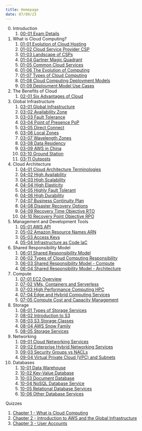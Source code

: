 ```yaml
---
title: Homepage
date: 07/09/23
---
```


0. Introduction
   1. [00-01 Exam Details](AWS%20Cloud%20Practitioner/00%20Introduction/00-01%20Exam%20Details.md)
0. What is Cloud Computing?
   1. [01-01 Evolution of Cloud Hosting](AWS%20Cloud%20Practitioner/1%20Cloud%20Concepts/01-01%20Evolution%20of%20Cloud%20Hosting.md)
   1. [01-02 Cloud Service Provider CSP](AWS%20Cloud%20Practitioner/1%20Cloud%20Concepts/01-02%20Cloud%20Service%20Provider%20CSP.md)
   1. [01-03 Landscape of CSPs](AWS%20Cloud%20Practitioner/1%20Cloud%20Concepts/01-03%20Landscape%20of%20CSPs.md)
   1. [01-04 Gartner Magic Quadrant](AWS%20Cloud%20Practitioner/1%20Cloud%20Concepts/01-04%20Gartner%20Magic%20Quadrant.md)
   1. [01-05 Common Cloud Services](AWS%20Cloud%20Practitioner/1%20Cloud%20Concepts/01-05%20Common%20Cloud%20Services.md)
   1. [01-06 The Evolution of Computing](AWS%20Cloud%20Practitioner/1%20Cloud%20Concepts/01-06%20The%20Evolution%20of%20Computing.md)
   1. [01-07 Types of Cloud Computing](AWS%20Cloud%20Practitioner/1%20Cloud%20Concepts/01-07%20Types%20of%20Cloud%20Computing.md)
   1. [01-08 Cloud Computing Deployment Models](AWS%20Cloud%20Practitioner/1%20Cloud%20Concepts/01-08%20Cloud%20Computing%20Deployment%20Models.md)
   1. [01-09 Deployment Model Use Cases](AWS%20Cloud%20Practitioner/1%20Cloud%20Concepts/01-09%20Deployment%20Model%20Use%20Cases.md)
0. The Benefits of Cloud
   1. [02-01 Six Advantages of Cloud](AWS%20Cloud%20Practitioner/2.%20Benefits%20of%20Cloud/02-01%20Six%20Advantages%20of%20Cloud.md)
0. Global Infrastructure
   1. [03-01 Global Infrastructure](AWS%20Cloud%20Practitioner/3%20Global%20Infrastructure/03-01%20Global%20Infrastructure.md)
   1. [03-02 Availability Zone](AWS%20Cloud%20Practitioner/3%20Global%20Infrastructure/03-02%20Availability%20Zone.md)
   1. [03-03 Fault Tolerance](AWS%20Cloud%20Practitioner/3%20Global%20Infrastructure/03-03%20Fault%20Tolerance.md)
   1. [03-04 Point of Presence PoP](AWS%20Cloud%20Practitioner/3%20Global%20Infrastructure/03-04%20Point%20of%20Presence%20PoP.md)
   1. [03-05 Direct Connect](AWS%20Cloud%20Practitioner/3%20Global%20Infrastructure/03-05%20Direct%20Connect.md)
   1. [03-06 Local Zones](AWS%20Cloud%20Practitioner/3%20Global%20Infrastructure/03-06%20Local%20Zones.md)
   1. [03-07 Wavelength Zones](AWS%20Cloud%20Practitioner/3%20Global%20Infrastructure/03-07%20Wavelength%20Zones.md)
   1. [03-08 Data Residency](AWS%20Cloud%20Practitioner/3%20Global%20Infrastructure/03-08%20Data%20Residency.md)
   1. [03-09 AWS in China](AWS%20Cloud%20Practitioner/3%20Global%20Infrastructure/03-09%20AWS%20in%20China.md)
   1. [03-10 Ground Station](AWS%20Cloud%20Practitioner/3%20Global%20Infrastructure/03-10%20Ground%20Station.md)
   1. [03-11 Outposts](AWS%20Cloud%20Practitioner/3%20Global%20Infrastructure/03-11%20Outposts.md)
0. Cloud Architecture
   1. [04-01 Cloud Architecture Terminologies](AWS%20Cloud%20Practitioner/4.%20Cloud%20Architecture/04-01%20Cloud%20Architecture%20Terminologies.md)
   1. [04-02 High Availability](AWS%20Cloud%20Practitioner/4.%20Cloud%20Architecture/04-02%20High%20Availability.md)
   1. [04-03 High Scalability](AWS%20Cloud%20Practitioner/4.%20Cloud%20Architecture/04-03%20High%20Scalability.md)
   1. [04-04 High Elasticity](AWS%20Cloud%20Practitioner/4.%20Cloud%20Architecture/04-04%20High%20Elasticity.md)
   1. [04-05 Highly Fault Tolerant](AWS%20Cloud%20Practitioner/4.%20Cloud%20Architecture/04-05%20Highly%20Fault%20Tolerant.md)
   1. [04-06 High Durability](AWS%20Cloud%20Practitioner/4.%20Cloud%20Architecture/04-06%20High%20Durability.md)
   1. [04-07 Business Continuity Plan](AWS%20Cloud%20Practitioner/4.%20Cloud%20Architecture/04-07%20Business%20Continuity%20Plan.md)
   1. [04-08 Disaster Recovery Options](AWS%20Cloud%20Practitioner/4.%20Cloud%20Architecture/04-08%20Disaster%20Recovery%20Options.md)
   1. [04-09 Recovery Time Objective RTO](AWS%20Cloud%20Practitioner/4.%20Cloud%20Architecture/04-09%20Recovery%20Time%20Objective%20RTO.md)
   1. [04-10 Recovery Point Objective RPO](AWS%20Cloud%20Practitioner/4.%20Cloud%20Architecture/04-10%20Recovery%20Point%20Objective%20RPO.md) 
0. Management and Development Tools
   1. [05-01 AWS API](AWS%20Cloud%20Practitioner/5.%20Management%20and%20Development%20Tools/05-01%20AWS%20API.md)
   1. [05-02 Amazon Resource Names ARN](AWS%20Cloud%20Practitioner/5.%20Management%20and%20Development%20Tools/05-02%20Amazon%20Resource%20Names%20ARN.md)
   1. [05-03 Access Keys](AWS%20Cloud%20Practitioner/5.%20Management%20and%20Development%20Tools/05-03%20Access%20Keys.md)
   1. [05-04 Infrastructure as Code IaC](AWS%20Cloud%20Practitioner/5.%20Management%20and%20Development%20Tools/05-04%20Infrastructure%20as%20Code%20IaC.md)
0. Shared Responsibility Model
   1. [06-01 Shared Responsibility Model](AWS%20Cloud%20Practitioner/6.%20Shared%20Responsibility%20Model/06-01%20Shared%20Responsibility%20Model.md)
   1. [06-02 Types of Cloud Computing Responsibility](AWS%20Cloud%20Practitioner/6.%20Shared%20Responsibility%20Model/06-02%20Types%20of%20Cloud%20Computing%20Responsibility.md)
   1. [06-03 Shared Responsibility Model - Compute](AWS%20Cloud%20Practitioner/6.%20Shared%20Responsibility%20Model/06-03%20Shared%20Responsibility%20Model%20-%20Compute.md)
   1. [06-04 Shared Responsibility Model - Architecture](AWS%20Cloud%20Practitioner/6.%20Shared%20Responsibility%20Model/06-04%20Shared%20Responsibility%20Model%20-%20Architecture.md)
0. Compute
   1. [07-01 EC2 Overview](AWS%20Cloud%20Practitioner/7.%20Compute/07-01%20EC2%20Overview.md)
   1. [07-02 VMs, Containers and Serverless](AWS%20Cloud%20Practitioner/7.%20Compute/07-02%20VMs,%20Containers%20and%20Serverless.md)
   1. [07-03 High Performance Computing HPC](AWS%20Cloud%20Practitioner/7.%20Compute/07-03%20High%20Performance%20Computing%20HPC.md)
   1. [07-04 Edge and Hybrid Computing Services](AWS%20Cloud%20Practitioner/7.%20Compute/07-04%20Edge%20and%20Hybrid%20Computing%20Services.md)
   1. [07-05 Compute Cost and Capacity Management](AWS%20Cloud%20Practitioner/7.%20Compute/07-05%20Compute%20Cost%20and%20Capacity%20Management.md)
0. Storage
   1. [08-01 Types of Storage Services](AWS%20Cloud%20Practitioner/8.%20Storage/08-01%20Types%20of%20Storage%20Services.md)
   1. [08-02 Introduction to S3](AWS%20Cloud%20Practitioner/8.%20Storage/08-02%20Introduction%20to%20S3.md)
   1. [08-03 S3 Storage Classes](AWS%20Cloud%20Practitioner/8.%20Storage/08-03%20S3%20Storage%20Classes.md)
   1. [08-04 AWS Snow Family](AWS%20Cloud%20Practitioner/8.%20Storage/08-04%20AWS%20Snow%20Family.md)
   1. [08-05 Storage Services](AWS%20Cloud%20Practitioner/8.%20Storage/08-05%20Storage%20Services.md)
0. Networking
   1. [09-01 Cloud Networking Services](AWS%20Cloud%20Practitioner/9.%20Networking/09-01%20Cloud%20Networking%20Services.md)
   1. [09-02 Enterprise Hybrid Networking Services](AWS%20Cloud%20Practitioner/9.%20Networking/09-02%20Enterprise%20Hybrid%20Networking%20Services.md)
   1. [09-03 Security Groups vs NACLs](AWS%20Cloud%20Practitioner/9.%20Networking/09-03%20Security%20Groups%20vs%20NACLs.md)
   1. [09-04 Virtual Private Cloud (VPC) and Subnets](AWS%20Cloud%20Practitioner/9.%20Networking/09-04%20Virtual%20Private%20Cloud%20%28VPC%29%20and%20Subnets.md)
0. Databases
   1. [10-01 Data Warehouse](AWS%20Cloud%20Practitioner/10.%20Databases/10-01%20Data%20Warehouse.md)
   1. [10-02 Key-Value Database](AWS%20Cloud%20Practitioner/10.%20Databases/10-02%20Key-Value%20Database.md)
   1. [10-03 Document Database](AWS%20Cloud%20Practitioner/10.%20Databases/10-03%20Document%20Database.md)
   1. [10-04 NoSQL Database Service](AWS%20Cloud%20Practitioner/10.%20Databases/10-04%20NoSQL%20Database%20Service.md)
   1. [10-05 Relational Database Services](AWS%20Cloud%20Practitioner/10.%20Databases/10-05%20Relational%20Database%20Services.md)
   1. [10-06 Other Database Services](AWS%20Cloud%20Practitioner/10.%20Databases/10-06%20Other%20Database%20Services.md)

Quizzes

1. [Chapter 1 - What is Cloud Computing](AWS%20Cloud%20Practitioner/z.%20Textbook%20Quizzes/Chapter%201%20-%20What%20is%20Cloud%20Computing.md)
1. [Chapter 2 - Introduction to AWS and the Global Infrastructure](AWS%20Cloud%20Practitioner/z.%20Textbook%20Quizzes/Chapter%202%20-%20Introduction%20to%20AWS%20and%20the%20Global%20Infrastructure.md)
1. [Chapter 3 - User Accounts](AWS%20Cloud%20Practitioner/z.%20Textbook%20Quizzes/Chapter%203%20-%20User%20Accounts.md)
